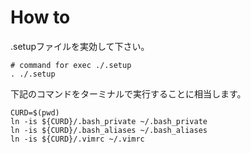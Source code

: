# How to
.setupファイルを実効して下さい。
```bash:.setup
# command for exec ./.setup
. ./.setup
```

下記のコマンドをターミナルで実行することに相当します。
```
CURD=$(pwd)
ln -is ${CURD}/.bash_private ~/.bash_private
ln -is ${CURD}/.bash_aliases ~/.bash_aliases
ln -is ${CURD}/.vimrc ~/.vimrc
```

